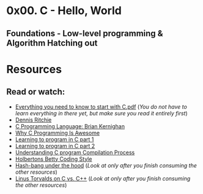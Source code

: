 # 0x00. C - Hello, World

## Foundations - Low-level programming & Algorithm  Hatching out

# Resources
## Read or watch:
<ul>

<li><a href="/rltoken/bu1vFoR4bIh2xXWbkoAhXw" title="Everything you need to know to start with C.pdf" target="_blank">Everything you need to know to start with C.pdf</a> (<em>You do not have to learn everything in there yet, but make sure you read it entirely first</em>)</li>
<li><a href="/rltoken/YWFrRob_-Yo-_NQikMLI-g" title="Dennis Ritchie" target="_blank">Dennis Ritchie</a> </li>
<li><a href="/rltoken/W4oygfMgAp5Hyc7o6QuSYQ" title="&quot;C&quot; Programming Language: Brian Kernighan" target="_blank">C Programming Language: Brian Kernighan</a> </li>
<li><a href="/rltoken/WYdE1novaWa0yt5fzGvLBw" title="Why C Programming Is Awesome" target="_blank">Why C Programming Is Awesome</a> </li>
<li><a href="/rltoken/aE_pZLbexuLroHA0FmjLbw" title="Learning to program in C part 1" target="_blank">Learning to program in C part 1</a> </li>
<li><a href="/rltoken/3a5y1N-0FlTaPbKRxlRLlQ" title="Learning to program in C part 2" target="_blank">Learning to program in C part 2</a> </li>
<li><a href="/rltoken/idYJyVfQRZ9e5aljiT5UKg" title="Understanding C program Compilation Process" target="_blank">Understanding C program Compilation Process</a> </li>
<li><a href="/rltoken/Iu2Vb1CbDPMHuDJG1iILKA" title="Holberton's Betty Coding Style" target="_blank">Holbertons Betty Coding Style</a> </li>
<li><a href="/rltoken/zwv5CHLybXN6KFmsjbu_tg" title="Hash-bang under the hood" target="_blank">Hash-bang under the hood</a> (<em>Look at only after you finish consuming the other resources</em>)</li>
<li><a href="/rltoken/JrokM8Pk6bd9wPqQvEfSAA" title="Linus Torvalds on C vs. C++" target="_blank">Linus Torvalds on C vs. C++</a> (<em>Look at only after you finish consuming the other resources</em>)</li>
</ul>
